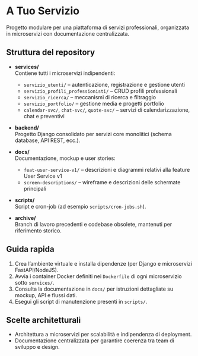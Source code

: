 # A Tuo Servizio

Progetto modulare per una piattaforma di servizi professionali, organizzata in microservizi con documentazione centralizzata.

## Struttura del repository

- **services/**  
  Contiene tutti i microservizi indipendenti:
  - `servizio_utenti/` – autenticazione, registrazione e gestione utenti  
  - `servizio_profili_professionisti/` – CRUD profili professionali  
  - `servizio_ricerca/` – meccanismi di ricerca e filtraggio  
  - `servizio_portfolio/` – gestione media e progetti portfolio  
  - `calendar-svc/`, `chat-svc/`, `quote-svc/` – servizi di calendarizzazione, chat e preventivi  

- **backend/**  
  Progetto Django consolidato per servizi core monolitici (schema database, API REST, ecc.).  

- **docs/**  
  Documentazione, mockup e user stories:
  - `feat-user-service-v1/` – descrizioni e diagrammi relativi alla feature User Service v1  
  - `screen-descriptions/` – wireframe e descrizioni delle schermate principali  

- **scripts/**  
  Script e cron-job (ad esempio `scripts/cron-jobs.sh`).  

- **archive/**  
  Branch di lavoro precedenti e codebase obsolete, mantenuti per riferimento storico.  

## Guida rapida

1. Crea l’ambiente virtuale e installa dipendenze (per Django e microservizi FastAPI/NodeJS).  
2. Avvia i container Docker definiti nei `Dockerfile` di ogni microservizio sotto `services/`.  
3. Consulta la documentazione in `docs/` per istruzioni dettagliate su mockup, API e flussi dati.  
4. Esegui gli script di manutenzione presenti in `scripts/`.  

## Scelte architetturali

- Architettura a microservizi per scalabilità e indipendenza di deployment.  
- Documentazione centralizzata per garantire coerenza tra team di sviluppo e design.
